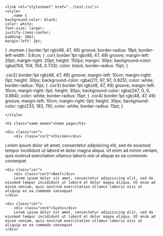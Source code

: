 <!DOCTYPE html>
<html lang="en">
<head>
    <meta charset="UTF-8">
    <meta http-equiv="X-UA-Compatible" content="IE=edge">
    <meta name="viewport" content="width=device-width, initial-scale=1.0">


	<link rel="stylesheet" href="../test.css"/>
	<style>
	   .name {
    background-color: black;
    color: white;
    font-size: larger;
    justify-items:center;
    padding: 10pt;
    margin-left: 2pt;
}
.momen {
border:1pt rgb(48, 47, 49) groove;
         border-radius: 18pt;
            border-left-width : 5.6cm;
}
.cor{
		border:1pt rgb(48, 47, 49) groove; 
		margin-left: 20pt;
		margin-right: 20pt;
		height: 150px;
		margin: 30px;
		background-color: rgba(104, 104, 104, 0.733);
		color: black;
		border-radius: 15pt;
	   }

.cor2{
    border:1pt rgb(48, 47, 49) groove; 
    margin-left: 10cm;
    margin-right: 0pt;
    height: 30px;
    background-color: rgba(211, 97, 97, 0.925);
    color: white;
	border-radius: 15pt;
   }
   .cor3{
    border:1pt rgb(48, 47, 49) groove; 
    margin-left: 10cm;
    margin-right: 0pt;
    height: 30px;
    background-color: rgba(247, 0, 0, 0.884);
    color: white;
	border-radius: 15pt;
   }
   .cor4{
    border:1pt rgb(48, 47, 49) groove; 
    margin-left: 10cm;
    margin-right: 0pt;
    height: 30px;
    background-color: rgb(233, 183, 76);
    color: white;
	border-radius: 15pt;
   }

	</style>
</head>
<body>

    <h1 class="name momen">home page</h1>

	<div class="cor">
		<div class="cor2">Chicken</div>
Lorem ipsum dolor sit amet, consectetur adipisicing elit, sed do eiusmod tempor incididunt ut labord et dolor magna aliqua. Ut enim ad minim veniam, quis nostrud exercitation ullamco laboris nisi ut aliquip ex ea commodo consequat
	</div>

	<div class="cor">
		<div class="cor3">Beef</div>
		Lorem ipsum dolor sit amet, consectetur adipisicing elit, sed do eiusmod tempor incididunt ut labord et dolor magna aliqua. Ut enim ad minim veniam, quis nostrud exercitation ullamco laboris nisi ut aliquip ex ea commodo consequat
	</div>

	<div class="cor">
		<div class="cor4">Sushi</div>
		Lorem ipsum dolor sit amet, consectetur adipisicing elit, sed do eiusmod tempor incididunt ut labord et dolor magna aliqua. Ut enim ad minim veniam, quis nostrud exercitation ullamco laboris nisi ut aliquip ex ea commodo consequat
	</div>
</body>
</html>
